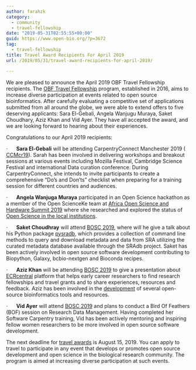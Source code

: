 ```yaml
---
author: farahzk
category:
  - community
  - travel-fellowship
date: "2019-05-31T02:55:55+00:00"
guid: https://www.open-bio.org/?p=3672
tag:
  - travel-fellowship
title: Travel Award Recipients For April 2019
url: /2019/05/31/travel-award-recipients-for-april-2019/

---
```

We are pleased to announce the April 2019 OBF Travel Fellowship recipients. The [OBF Travel Fellowship](/travel-awards/) program, established in 2016, aims to increase diverse participation at events related to open source bioinformatics. After carefully evaluating a competitive set of applications submitted from all around the globe, we were able to extend offers to five deserving applicants: Sara El-Gebali, Angela Wanjugu Muraya, Saket Choudhary, Aziz Khan and Vid Ayer. They have all accepted the award, and we are looking forward to hearing about their experiences.

Congratulations to our April 2019 recipients:

·      **Sara El-Gebali** will be attending CarpentryConnect Manchester 2019 ( [CCMcr19](https://www.software.ac.uk/ccmcr19)). Sarah has been involved in delivering workshops and breakout sessions at various events including Mozilla Festival, Cambridge Science Festival and international Data curation conference. During CarpentryConnect, she intends to invite participants to create a comprehensive “Do’s and Don’ts” checklist when preparing for a training session for different countries and audiences.

·      **Angela Wanjuga Muraya** participated in an Open Science hackathon as a member of the Open ScienceKe team at [Africa Open Science and Hardware Summit 2019](http://africaosh.com/aosh-summit-2019/) where she researched and explored the status of [Open Science in the local institutions](https://github.com/BioinfoNet/Status-of-OpenScienceKE-LiteratureSearch).

·      **Saket Choudhray** will attend [BOSC 2019](/events/bosc/), where will he give a talk about his Python package [pysradb](https://github.com/saketkc/pysradb), which provides a collection of command line methods to query and download metadata and data from SRA utilizing the curated metadata database available through the SRAdb project. Saket has been actively involved in open source software development contributing to Biopython, Galaxy, bcbio-nextgen and Bioconda recipes.

·      **Aziz Khan** will be attending [BOSC 2019](/events/bosc/) to give a presentation about [ECRcentral](https://ecrcentral.org/) platform that helps early career researchers to find research fellowships and travel grants and to share experiences, resources and feedback. Aziz has been involved in the [development](https://github.com/asntech/) of several open-source bioinformatics tools and resources.

·      **Vid Ayer** will attend [BOSC 2019](/events/bosc/) and plans to conduct a Bird Of Feathers (BOF) session on Research Data Management. Having completed her Software Carpentry training, Vid has been actively mentoring and inspiring fellow women researchers to be more involved in open source software development.

The next deadline for [travel awards](/travel-awards/) is August 15, 2019. You can apply to travel to participate in any event that develops or promotes open source development and open science in the biological research community. The program is aimed at increasing diverse participation at such events.  
